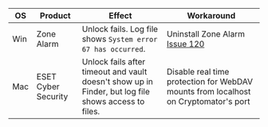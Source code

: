 | OS | Product | Effect | Workaround |
| --- | --- | --- | --- |
| Win | Zone Alarm | Unlock fails. Log file shows `System error 67 has occurred`. | Uninstall Zone Alarm [Issue 120](https://github.com/cryptomator/cryptomator/issues/120#issuecomment-167432706) |
| Mac | ESET Cyber Security | Unlock fails after timeout and vault doesn't show up in Finder, but log file shows access to files. | Disable real time protection for WebDAV mounts from localhost on Cryptomator's port |
